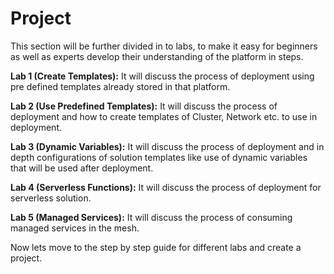 # Project

This section will be further divided in to labs, to make it easy for beginners as well as experts develop their understanding of the platform in steps.

**Lab 1 (Create Templates):** It will discuss the process of deployment using pre defined templates already stored in that platform.

**Lab 2 (Use Predefined Templates):** It will discuss the process of deployment and how to create templates of Cluster, Network etc. to use in deployment.

**Lab 3 (Dynamic Variables):** It will discuss the process of deployment and in depth configurations of solution templates like use of dynamic variables that will be used after deployment. 

**Lab 4 (Serverless Functions):** It will discuss the process of deployment for serverless solution.

**Lab 5 (Managed Services):** It will discuss the process of consuming managed services in the mesh.

Now lets move to the step by step guide for different labs and create a project.